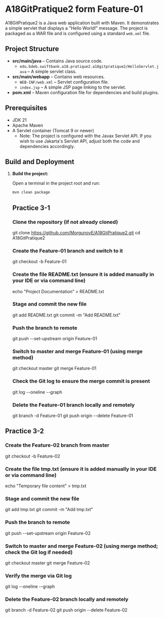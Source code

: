 # A18GitPratique2 form Feature-01

A18GitPratique2 is a Java web application built with Maven. It demonstrates a simple servlet that displays a "Hello World!" message. The project is packaged as a WAR file and is configured using a standard `web.xml` file.

## Project Structure

- **src/main/java** – Contains Java source code.  
  - `edu.bdeb.swiftbank.a18.pratique2.a18gitpratique2/HelloServlet.java` – A simple servlet class.
- **src/main/webapp** – Contains web resources.
  - `WEB-INF/web.xml` – Servlet configuration file.
  - `index.jsp` – A simple JSP page linking to the servlet.
- **pom.xml** – Maven configuration file for dependencies and build plugins.

## Prerequisites

- JDK 21  
- Apache Maven  
- A Servlet container (Tomcat 9 or newer)  
  - Note: The project is configured with the Javax Servlet API. If you wish to use Jakarta's Servlet API, adjust both the code and dependencies accordingly.

## Build and Deployment

1. **Build the project:**

   Open a terminal in the project root and run:

   ```bash
   mvn clean package
    ```
   ## Practice 3-1
    ### Clone the repository (if not already cloned)
    git clone https://github.com/MorgunovE/A18GitPratique2.git
    cd A18GitPratique2
    
    ### Create the Feature-01 branch and switch to it
    git checkout -b Feature-01
    
    ### Create the file README.txt (ensure it is added manually in your IDE or via command line)
    echo "Project Documentation" > README.txt
    
    ### Stage and commit the new file
    git add README.txt
    git commit -m "Add README.txt"
    
    ### Push the branch to remote
    git push --set-upstream origin Feature-01

   ### Switch to master and merge Feature-01 (using merge method)
    git checkout master
    git merge Feature-01
    
    ### Check the Git log to ensure the merge commit is present
    git log --oneline --graph
    
    ### Delete the Feature-01 branch locally and remotely
    git branch -d Feature-01
    git push origin --delete Feature-01

## Practice 3-2
### Create the Feature-02 branch from master
git checkout -b Feature-02

### Create the file tmp.txt (ensure it is added manually in your IDE or via command line)
echo "Temporary file content" > tmp.txt

### Stage and commit the new file
git add tmp.txt
git commit -m "Add tmp.txt"

### Push the branch to remote
git push --set-upstream origin Feature-02

### Switch to master and merge Feature-02 (using merge method; check the Git log if needed)
git checkout master
git merge Feature-02

### Verify the merge via Git log
git log --oneline --graph

### Delete the Feature-02 branch locally and remotely
git branch -d Feature-02
git push origin --delete Feature-02